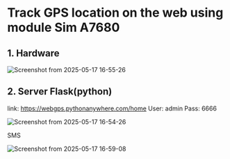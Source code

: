 # Track GPS location on the web using module Sim A7680
## 1. Hardware

![Screenshot from 2025-05-17 16-55-26](https://github.com/user-attachments/assets/4cb0cffa-970b-4220-81f0-b185dcfcd5d3)

## 2. Server Flask(python)
link: https://webgps.pythonanywhere.com/home
User: admin
Pass: 6666

![Screenshot from 2025-05-17 16-54-26](https://github.com/user-attachments/assets/b7b0bb71-9d43-4b21-84ed-bd3765489f44)


SMS

![Screenshot from 2025-05-17 16-59-08](https://github.com/user-attachments/assets/9ba59e1f-c48c-4d72-ab2d-486388c7ace8)
